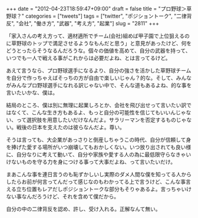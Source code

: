 +++
date = "2012-04-23T18:59:47+09:00"
draft = false
title = "プロ野球＞草野球？"
categories = ["tweets"]
tags = ["twitter", "ポジショントーク", "二律背反", "会社", "働き方", "武器", "考え方", "起業"]
slug = "2811"
+++

「家入さんの考え方って、適材適所でチーム(会社)組めば甲子園で上位狙えるのに草野球のトップで満足させるようなもんだと思う」と意見があったけど、何をどうとったらそうなるんだろうな。個々の価値を高めて、自分の武器を持って、いつでも一人で戦える事がこれからは必要だよね、とは言ってるけど。

あえて言うなら、プロ野球選手になるより、自分の強さを活かした草野球チームを自分で作っちゃえばそっちの方が自由で楽しいじゃん？的な。そして、みんながみんなプロ野球選手になれる訳じゃない中で、そんな道もあるよね、的な事を言いたいかな、僕は。

結局のところ、僕は別に無理に起業しろとか、会社を飛び出せって言いたい訳ではなくて、こんな生き方もあるよ、もっと自分の可能性を信じてもいいんじゃない、って選択肢を用意したいだけなんだよ。サラリーマンを否定するものじゃない。戦後の日本を支えたのは彼らなんだよ。尊い。

そうは言っても、大企業があっさりと倒産しちゃうこの時代、自分が信頼して身を捧げた愛する場所がいつ崩壊してもおかしくない。いつ放り出されても良い様に、自分なりに考えて動いて、自分や家族や愛する人の為に最低限守らなきゃいけないものを守る力を身につける事って大事だよね、って言いたいだけ。

まあこんな事を連日言うのも恥ずかしいし実際のダメ人間な僕を知ってる人からしたらお前が何言ってんだって感じなのもわかってる上で言うけど、こんな事言える立ち位置もレアだしポジショントークな部分もそりゃあるよ。言っちゃいけない事なんだろうけど、それを含めて僕だから。

自分の中の二律背反を認め、許し、受け入れる。正解なんて無い。
